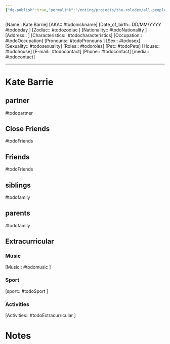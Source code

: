 ```yaml
---
{"dg-publish":true,"permalink":"/noting/projects/the-rolodex/all-people/people/kate-barrie/","dgHomeLink":true,"dgPassFrontmatter":false}
---
```


[Name:: Kate Barrie]
[AKA:: #todonickname]
[Date_of_birth:: DD/MM/YYYY #todobday ]
[Zodiac:: #todozodiac ]
[Nationality:: #todoNationality ]
[Address:: ]
[Characteristics::  #todocharacteristics]
[Occupation:: #todoOccupation]
[Pronouns:: #todoPronouns ]
[Sex:: #todosex]
[Sexuality:: #todosexuality]
[Roles:: #todoroles]
[Pet:: #todoPets]
[House:: #todohouse]
[E-mail:: #todocontact]
[Phone:: #todocontact]
[media:: #todocontact]

---
# Kate Barrie
## partner
#todopartner
## Close Friends
#todoFriends
## Friends
#todoFriends
## siblings
#todofamily
## parents
#todofamily
## Extracurricular
### Music
[Music:: #todomusic ]
### Sport
[sport:: #todoSport ]
### Activities
[Activities:: #todoExtracurricular ]
# Notes